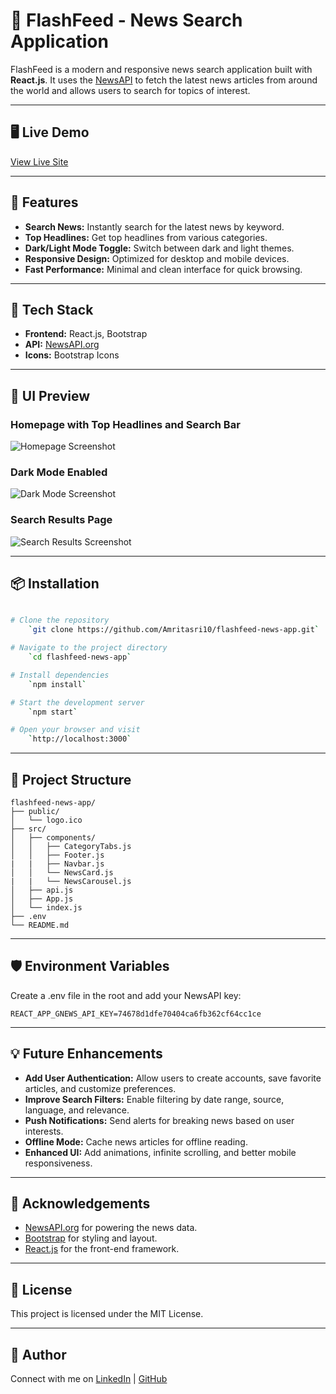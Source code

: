 # 📰 FlashFeed - News Search Application

FlashFeed is a modern and responsive news search application built with **React.js**. It uses the [NewsAPI](https://newsapi.org/) to fetch the latest news articles from around the world and allows users to search for topics of interest.

---

## 🖥️ Live Demo

[View Live Site](#)

---

## 🚀 Features

- **Search News:** Instantly search for the latest news by keyword.
- **Top Headlines:** Get top headlines from various categories.
- **Dark/Light Mode Toggle:** Switch between dark and light themes.
- **Responsive Design:** Optimized for desktop and mobile devices.
- **Fast Performance:** Minimal and clean interface for quick browsing.

---

## 🔧 Tech Stack

- **Frontend:** React.js, Bootstrap
- **API:** [NewsAPI.org](https://newsapi.org/)
- **Icons:** Bootstrap Icons

---

## 📸 UI Preview

### Homepage with Top Headlines and Search Bar
![Homepage Screenshot](./screenshots/homepage.png)

### Dark Mode Enabled
![Dark Mode Screenshot](./screenshots/darkmode.png)

### Search Results Page
![Search Results Screenshot](./screenshots/search-results.png)

---

## 📦 Installation

```bash

# Clone the repository
    `git clone https://github.com/Amritasri10/flashfeed-news-app.git`

# Navigate to the project directory
    `cd flashfeed-news-app`

# Install dependencies
    `npm install`

# Start the development server
    `npm start`

# Open your browser and visit 
    `http://localhost:3000`
```

---

## 📁 Project Structure

```
flashfeed-news-app/
├── public/
│   └── logo.ico
├── src/
│   ├── components/
│   │   ├── CategoryTabs.js
│   │   ├── Footer.js
|   |   ├── Navbar.js
│   │   └── NewsCard.js
|   |   └── NewsCarousel.js
│   ├── api.js
│   ├── App.js
│   └── index.js
├── .env
└── README.md
```

---

## 🛡️ Environment Variables

Create a .env file in the root and add your NewsAPI key:

 `REACT_APP_GNEWS_API_KEY=74678d1dfe70404ca6fb362cf64cc1ce`

---

## 💡 Future Enhancements

- **Add User Authentication:** Allow users to create accounts, save favorite articles, and customize preferences.
- **Improve Search Filters:** Enable filtering by date range, source, language, and relevance.
- **Push Notifications:** Send alerts for breaking news based on user interests.
- **Offline Mode:** Cache news articles for offline reading.
- **Enhanced UI:** Add animations, infinite scrolling, and better mobile responsiveness.

---

## 📄 Acknowledgements

- [NewsAPI.org](https://newsapi.org/) for powering the news data.
- [Bootstrap](https://getbootstrap.com/) for styling and layout.
- [React.js](https://react.dev/) for the front-end framework.

---

## 📌 License

This project is licensed under the MIT License.

---

## 🙌 Author

Connect with me on 
[LinkedIn](https://www.linkedin.com/in/amrita-srivastava10/) | [GitHub](https://github.com/Amritasri10)

